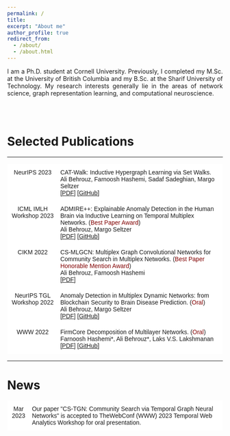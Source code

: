 ```yaml
---
permalink: /
title: 
excerpt: "About me"
author_profile: true
redirect_from: 
  - /about/
  - /about.html
---
```


<p align="justify">
I am a Ph.D. student at Cornell University. Previously, I completed my M.Sc. at the University of British Columbia and my B.Sc. at the Sharif University of Technology.
My research interests generally lie in the areas of network science, graph representation learning, and computational neuroscience. 
</p>
<br>
<br>




# Selected Publications

---

<style type="text/css">
.tg  {border-collapse:collapse;border-spacing:0;}
.tg td{border-color:black;border-style:solid;border-width:1px;font-family:Arial, sans-serif;font-size:14px; overflow:hidden;padding:10px 5px;word-break:normal;}
.tg th{border-color:black;border-style:solid;border-width:1px;font-family:Arial, sans-serif;font-size:14px; font-weight:normal;overflow:hidden;padding:10px 5px;word-break:normal;}
.tg .tg-oe15{background-color:#ffffff;border-color:#ffffff;text-align:left;vertical-align:top}
.tg .tg-wk8r{background-color:#ffffff;border-color:#ffffff;text-align:center;vertical-align:top}
</style>

<table class="tg">
<thead>
  <tr>
    <th class="tg-wk8r">NeurIPS 2023</th>
    <th class="tg-oe15">CAT-Walk: Inductive Hypergraph Learning via Set Walks.  <br>Ali Behrouz, Farnoosh Hashemi, Sadaf Sadeghian, Margo Seltzer <br> [<a href="https://arxiv.org/pdf/2306.11147.pdf">PDF</a>] [<a href="https://github.com/ubc-systopia/CATWalk">GitHub</a>] </th>
  </tr>
</thead>
<tbody>
   <tr>
    <td class="tg-wk8r">ICML IMLH Workshop 2023</td>
    <td class="tg-oe15">ADMIRE++: Explainable Anomaly Detection in the Human Brain via Inductive Learning on Temporal Multiplex Networks. (<span style="color:#800000;">Best Paper Award</span>) <br>Ali Behrouz, Margo Seltzer <br> [<a href="https://openreview.net/pdf?id=t4H8acYudJ">PDF</a>] [<a href="https://github.com/ubc-systopia/ADMIRE">GitHub</a>] </td>
  </tr>
  <tr>
    <td class="tg-wk8r">CIKM 2022</td>
    <td class="tg-oe15">CS-MLGCN: Multiplex Graph Convolutional Networks for Community Search in Multiplex Networks. (<span style="color:#800000;">Best Paper Honorable Mention Award</span>) <br>Ali Behrouz, Farnoosh Hashemi <br> [<a href="https://arxiv.org/pdf/2210.08811.pdf">PDF</a>] </td>
  </tr>
  <tr>
    <td class="tg-wk8r">NeurIPS TGL Workshop 2022</td>
    <td class="tg-oe15">Anomaly Detection in Multiplex Dynamic Networks: from Blockchain Security to Brain Disease Prediction. (<span style="color:#800000;">Oral</span>) <br>Ali Behrouz, Margo Seltzer <br> [<a href="https://openreview.net/pdf?id=UDGZDfwmay">PDF</a>] [<a href="https://github.com/ubc-systopia/Anomuly">GitHub</a>] </td>
  </tr>
    <tr>
    <td class="tg-wk8r">WWW 2022</td>
    <td class="tg-oe15">FirmCore Decomposition of Multilayer Networks. (<span style="color:#800000;">Oral</span>) <br> Farnoosh Hashemi*, Ali Behrouz*, Laks V.S. Lakshmanan  <br> [<a href="https://arxiv.org/pdf/2208.11200.pdf">PDF</a>] [<a href="https://github.com/joint-em/FirmCore">GitHub</a>] </td>
  </tr>
</tbody>
</table>

---

# News

<table class="tg">
<thead>
  <tr>
    <th class="tg-wk8r">Mar 2023</th>
    <th class="tg-oe15">Our paper "CS-TGN: Community Search via Temporal Graph Neural Networks" is accepted to TheWebConf (WWW) 2023 Temporal Web Analytics Workshop for oral presentation.</th>
  </tr>
</thead>
<tbody>
  <!-- Add all other rows here using <td> within <tbody> -->
</tbody>
</table>











